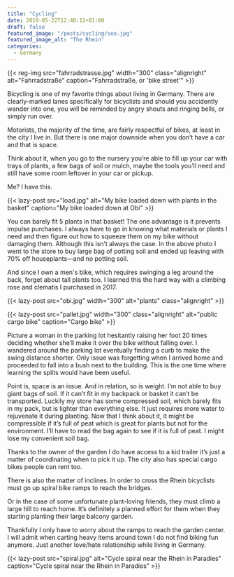```yaml
---
title: "Cycling"
date: 2019-05-22T12:40:11+01:00
draft: false
featured_image: "/posts/cycling/see.jpg"
featured_image_alt: "The Rhein"
categories:
  - Germany
---
```

{{< reg-img src="fahrradstrasse.jpg" width="300" class="alignright" alt="Fahrradstraße" caption="Fahrradstraße, or 'bike street'" >}}

Bicycling is one of my favorite things about living in Germany. There are clearly-marked lanes specifically for bicyclists and should you accidently wander into one, you will be reminded by angry shouts and ringing bells, or simply run over.

Motorists, the majority of the time, are fairly respectful of bikes, at least in the city I live in. But there is one major downside when you don’t have a car and that is space.

Think about it, when you go to the nursery you’re able to fill up your car with trays of plants, a few bags of soil or mulch, maybe the tools you’ll need and still have some room leftover in your car or pickup.

Me? I have this.

{{< lazy-post src="load.jpg" alt="My bike loaded down with plants in the basket" caption="My bike loaded down at Obi" >}}

You can barely fit 5 plants in that basket! The one advantage is it prevents impulse purchases. I always have to go in knowing what materials or plants I need and then figure out how to squeeze them on my bike without damaging them. Although this isn’t always the case. In the above photo I went to the store to buy large bag of potting soil and ended up leaving with 70% off houseplants—and no potting soil.

And since I own a men's bike, which requires swinging a leg around the back, forget about tall plants too. I learned this the hard way with a climbing rose and clematis I purchased in 2017.

{{< lazy-post src="obi.jpg" width="300" alt="plants" class="alignright" >}}

{{< lazy-post src="pallet.jpg" width="300" class="alignright" alt="public cargo bike" caption="Cargo bike" >}}

Picture a woman in the parking lot hesitantly raising her foot 20 times deciding whether she’ll make it over the bike without falling over. I wandered around the parking lot eventually finding a curb to make the swing distance shorter. Only issue was forgetting when I arrived home and proceeded to fall into a bush next to the building. This is the one time where learning the splits would have been useful.

Point is, space is an issue. And in relation, so is weight. I’m not able to buy giant bags of soil. If it can’t fit in my backpack or basket it can’t be transported. Luckily my store has some compressed soil, which barely fits in my pack, but is lighter than everything else. It just requires more water to rejuvenate it during planting. Now that I think about it, it might be compressible if it’s full of peat which is great for plants but not for the environment. I’ll have to read the bag again to see if it is full of peat. I might lose my convenient soil bag.

Thanks to the owner of the garden I do have access to a kid trailer it’s just a matter of coordinating when to pick it up. The city also has special cargo bikes people can rent too.

There is also the matter of inclines. In order to cross the Rhein bicyclists must go up spiral bike ramps to reach the bridges.

Or in the case of some unfortunate plant-loving friends, they must climb a large hill to reach home. It’s definitely a planned effort for them when they starting planting their large balcony garden.

Thankfully I only have to worry about the ramps to reach the garden center. I will admit when carting heavy items around town I do not find biking fun anymore. Just another love/hate relationship while living in Germany.

{{< lazy-post src="spiral.jpg" alt="Cycle spiral near the Rhein in Paradies" caption="Cycle spiral near the Rhein in Paradies"  >}}
